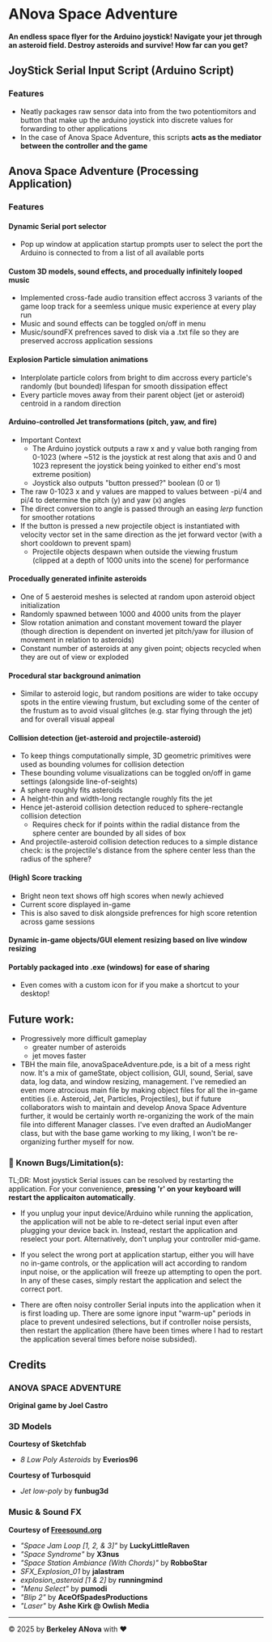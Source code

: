 # ANova Space Adventure
**An endless space flyer for the Arduino joystick! Navigate your jet through an asteroid field. Destroy asteroids and survive! How far can you get?**

## JoyStick Serial Input Script (Arduino Script)
### Features
- Neatly packages raw sensor data into from the two potentiomitors and button that make up the arduino joystick into discrete values for forwarding to other applications
- In the case of Anova Space Adventure, this scripts **acts as the mediator between the controller and the game**

## Anova Space Adventure (Processing Application)
### Features
#### Dynamic Serial port selector
  + Pop up window at application startup prompts user to select the port the Arduino is connected to from a list of all available ports
#### Custom 3D models, sound effects, and procedually infinitely looped music
  + Implemented cross-fade audio transition effect accross 3 variants of the game loop track for a seemless unique music experience at every play run
  + Music and sound effects can be toggled on/off in menu
  + Music/soundFX prefrences saved to disk via a .txt file so they are preserved accross application sessions
#### Explosion Particle simulation animations
  + Interplolate particle colors from bright to dim accross every particle's randomly (but bounded) lifespan for smooth dissipation effect
  + Every particle moves away from their parent object (jet or asteroid) centroid in a random direction
#### Arduino-controlled Jet transformations (pitch, yaw, and fire)
  + Important Context
    - The Arduino joystick outputs a raw x and y value both ranging from 0-1023 (where ~512 is the joystick at rest along that axis and 0 and 1023 represent the joystick being yoinked to either end's most extreme position)
    - Joystick also outputs "button pressed?" boolean (0 or 1)
  + The raw 0-1023 x and y values are mapped to values between -pi/4 and pi/4 to determine the pitch (y) and yaw (x) angles
  + The direct conversion to angle is passed through an easing *lerp* function for smoother rotations
  + If the button is pressed a new projectile object is instantiated with velocity vector set in the same direction as the jet forward vector (with a short cooldown to prevent spam)
    - Projectile objects despawn when outside the viewing frustum (clipped at a depth of 1000 units into the scene) for performance
#### Procedually generated infinite asteroids
  + One of 5 aesteroid meshes is selected at random upon asteroid object initialization
  + Randomly spawned between 1000 and 4000 units from the player
  + Slow rotation animation and constant movement toward the player (though direction is dependent on inverted jet pitch/yaw for illusion of movement in relation to asteroids)
  + Constant number of asteroids at any given point; objects recycled when they are out of view or exploded
#### Procedural star background animation
  + Similar to asteroid logic, but random positions are wider to take occupy spots in the entire viewing frustum, but excluding some of the center of the frustum as to avoid visual glitches (e.g. star flying through the jet) and for overall visual appeal
#### Collision detection (jet-asteroid and projectile-asteroid)
  + To keep things computationally simple, 3D geometric primitives were used as bounding volumes for collision detection
  + These bounding volume visualizations can be toggled on/off in game settings (alongside line-of-seights)
  + A sphere roughly fits asteroids
  + A height-thin and width-long rectangle roughly fits the jet
  + Hence jet-asteroid collision detection reduced to sphere-rectangle collision detection
    - Requires check for if points within the radial distance from the sphere center are bounded by all sides of box
  + And projectile-asteroid collision detection reduces to a simple distance check: is the projectile's distance from the sphere center less than the radius of the sphere? 
#### (High) Score tracking
  + Bright neon text shows off high scores when newly achieved
  + Current score displayed in-game
  + This is also saved to disk alongside prefrences for high score retention across game sessions
#### Dynamic in-game objects/GUI element resizing based on live window resizing
#### Portably packaged into .exe (windows) for ease of sharing
  + Even comes with a custom icon for if you make a shortcut to your desktop!

## Future work:
- Progressively more difficult gameplay
  + greater number of asteroids
  + jet moves faster
- TBH the main file, anovaSpaceAdventure.pde, is a bit of a mess right now. It's a mix of gameState, object collision, GUI, sound, Serial, save data, log data, and window resizing, management. I've remedied an even more atrocious main file by making object files for all the in-game entities (i.e. Asteroid, Jet, Particles, Projectiles), but if future collaborators wish to maintain and develop Anova Space Adventure further, it would be certainly worth re-organizing the work of the main file into different Manager classes. I've even drafted an AudioManger class, but with the base game working to my liking, I won't be re-organizing further myself for now.

### 🐛 Known Bugs/Limitation(s):
TL;DR: Most joystick Serial issues can be resolved by restarting the application. For your convenience, **pressing 'r' on your keyboard will restart the applicaiton automatically**.

- If you unplug your input device/Arduino while running the application, the application will not be able to re-detect serial input even after plugging your device back in. Instead, restart the application and reselect your port. Alternatively, don't unplug your controller mid-game.

- If you select the wrong port at application startup, either you will have no in-game controls, or the application will act according to random input noise, or the application will freeze up attempting to open the port. In any of these cases, simply restart the application and select the correct port.

- There are often noisy controller Serial inputs into the application when it is first loading up. There are some ignore input "warm-up" periods in place to prevent undesired selections, but if controller noise persists, then restart the application (there have been times where I had to restart the application several times before noise subsided).

## Credits  
### **ANOVA SPACE ADVENTURE**  
**Original game by Joel Castro**  

### 3D Models  
**Courtesy of Sketchfab**  
- *8 Low Poly Asteroids* by **Everios96**  

**Courtesy of Turbosquid**  
- *Jet low-poly* by **funbug3d**

### Music & Sound FX  
**Courtesy of [Freesound.org](https://freesound.org)**  
- *"Space Jam Loop [1, 2, & 3]"* by **LuckyLittleRaven**  
- *"Space Syndrome"* by **X3nus**  
- *"Space Station Ambiance (With Chords)"* by **RobboStar**  
- *SFX_Explosion_01* by **jalastram**  
- *explosion_asteroid [1 & 2]* by **runningmind**  
- *"Menu Select"* by **pumodi**  
- *"Blip 2"* by **AceOfSpadesProductions**  
- *"Laser"* by **Ashe Kirk @ Owlish Media**

---

© 2025 by **Berkeley ANova** with ❤️

